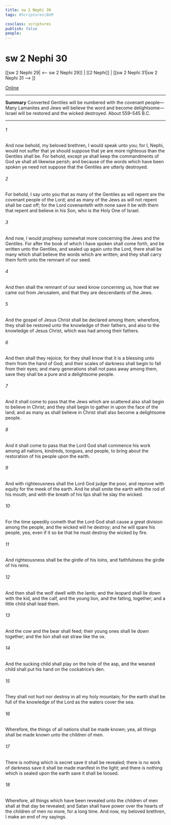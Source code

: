 ```yaml
---
title: sw 2 Nephi 30
tags: #Scriptures\BoM

cssclass: scriptures
publish: false
people:
---
```


# sw 2 Nephi 30
[[sw 2 Nephi 29| <-- sw 2 Nephi 29]] | [[2 Nephi]] | [[sw 2 Nephi 31|sw 2 Nephi 31 --> ]]

[Online](https://churchofjesuschrist.org/study/scriptures/bofm/2-ne/30?lang=eng)

---
__Summary__
Converted Gentiles will be numbered with the covenant people—Many Lamanites and Jews will believe the word and become delightsome—Israel will be restored and the wicked destroyed. About 559–545 B.C.

---
###### 1 
And now behold, my beloved brethren, I would speak unto you; for I, Nephi, would not suffer that ye should suppose that ye are more righteous than the Gentiles shall be. For behold, except ye shall keep the commandments of God ye shall all likewise perish; and because of the words which have been spoken ye need not suppose that the Gentiles are utterly destroyed.

###### 2 
For behold, I say unto you that as many of the Gentiles as will repent are the covenant people of the Lord; and as many of the Jews as will not repent shall be cast off; for the Lord covenanteth with none save it be with them that repent and believe in his Son, who is the Holy One of Israel.

###### 3 
And now, I would prophesy somewhat more concerning the Jews and the Gentiles. For after the book of which I have spoken shall come forth, and be written unto the Gentiles, and sealed up again unto the Lord, there shall be many which shall believe the words which are written; and they shall carry them forth unto the remnant of our seed.

###### 4 
And then shall the remnant of our seed know concerning us, how that we came out from Jerusalem, and that they are descendants of the Jews.

###### 5 
And the gospel of Jesus Christ shall be declared among them; wherefore, they shall be restored unto the knowledge of their fathers, and also to the knowledge of Jesus Christ, which was had among their fathers.

###### 6 
And then shall they rejoice; for they shall know that it is a blessing unto them from the hand of God; and their scales of darkness shall begin to fall from their eyes; and many generations shall not pass away among them, save they shall be a pure and a delightsome people.

###### 7 
And it shall come to pass that the Jews which are scattered also shall begin to believe in Christ; and they shall begin to gather in upon the face of the land; and as many as shall believe in Christ shall also become a delightsome people.

###### 8 
And it shall come to pass that the Lord God shall commence his work among all nations, kindreds, tongues, and people, to bring about the restoration of his people upon the earth.

###### 9 
And with righteousness shall the Lord God judge the poor, and reprove with equity for the meek of the earth. And he shall smite the earth with the rod of his mouth; and with the breath of his lips shall he slay the wicked.

###### 10 
For the time speedily cometh that the Lord God shall cause a great division among the people, and the wicked will he destroy; and he will spare his people, yea, even if it so be that he must destroy the wicked by fire.

###### 11 
And righteousness shall be the girdle of his loins, and faithfulness the girdle of his reins.

###### 12 
And then shall the wolf dwell with the lamb; and the leopard shall lie down with the kid, and the calf, and the young lion, and the fatling, together; and a little child shall lead them.

###### 13 
And the cow and the bear shall feed; their young ones shall lie down together; and the lion shall eat straw like the ox.

###### 14 
And the sucking child shall play on the hole of the asp, and the weaned child shall put his hand on the cockatrice’s den.

###### 15 
They shall not hurt nor destroy in all my holy mountain; for the earth shall be full of the knowledge of the Lord as the waters cover the sea.

###### 16 
Wherefore, the things of all nations shall be made known; yea, all things shall be made known unto the children of men.

###### 17 
There is nothing which is secret save it shall be revealed; there is no work of darkness save it shall be made manifest in the light; and there is nothing which is sealed upon the earth save it shall be loosed.

###### 18 
Wherefore, all things which have been revealed unto the children of men shall at that day be revealed; and Satan shall have power over the hearts of the children of men no more, for a long time. And now, my beloved brethren, I make an end of my sayings.

